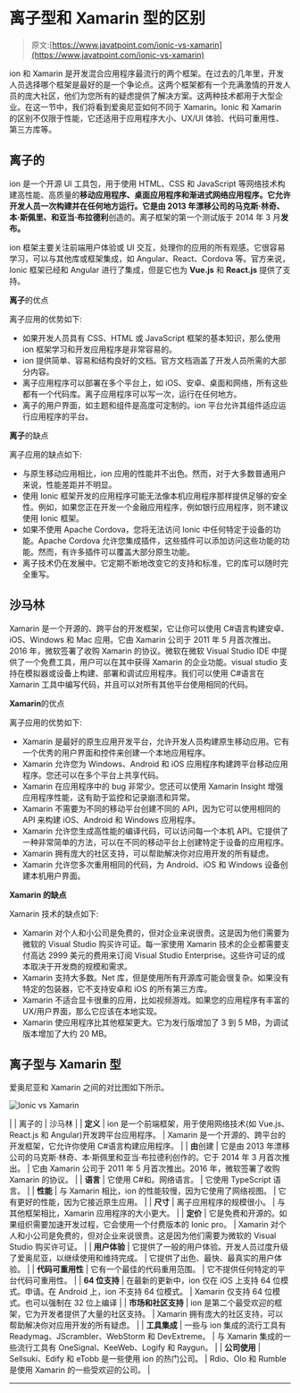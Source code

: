 # 离子型和 Xamarin 型的区别

> 原文:[https://www.javatpoint.com/ionic-vs-xamarin](https://www.javatpoint.com/ionic-vs-xamarin)

ion 和 Xamarin 是开发混合应用程序最流行的两个框架。在过去的几年里，开发人员选择哪个框架是最好的是一个争论点。这两个框架都有一个充满激情的开发人员的庞大社区，他们为您所有的疑虑提供了解决方案。这两种技术都用于大型企业。在这一节中，我们将看到爱奥尼亚如何不同于 Xamarin。Ionic 和 Xamarin 的区别不仅限于性能，它还适用于应用程序大小、UX/UI 体验、代码可重用性、第三方库等。

## 离子的

ion 是一个开源 UI 工具包，用于使用 HTML、CSS 和 JavaScript 等网络技术构建高性能、高质量的**移动应用程序、**桌面应用程序和渐进式网络应用程序。它允许开发人员一次构建并在任何地方运行。它是由 2013 年漂移公司的**马克斯·林奇、本·斯佩里、**和**亚当·布拉德利**创造的。离子框架的第一个测试版于 2014 年 3 月**发布。**

ion 框架主要关注前端用户体验或 UI 交互，处理你的应用的所有观感。它很容易学习，可以与其他库或框架集成，如 Angular、React、Cordova 等。官方来说，Ionic 框架已经和 Angular 进行了集成，但是它也为 **Vue.js** 和 **React.js** 提供了支持。

**离子**的优点

离子应用的优势如下:

*   如果开发人员具有 CSS、HTML 或 JavaScript 框架的基本知识，那么使用 ion 框架学习和开发应用程序是非常容易的。
*   ion 提供简单、容易和结构良好的文档。官方文档涵盖了开发人员所需的大部分内容。
*   离子应用程序可以部署在多个平台上，如 iOS、安卓、桌面和网络，所有这些都有一个代码库。离子应用程序可以写一次，运行在任何地方。
*   离子的用户界面，如主题和组件是高度可定制的。ion 平台允许其组件适应运行应用程序的平台。

**离子**的缺点

离子应用的缺点如下:

*   与原生移动应用相比，ion 应用的性能并不出色。然而，对于大多数普通用户来说，性能差距并不明显。
*   使用 Ionic 框架开发的应用程序可能无法像本机应用程序那样提供足够的安全性。例如，如果您正在开发一个金融应用程序，例如银行应用程序，则不建议使用 Ionic 框架。
*   如果不使用 Apache Cordova，您将无法访问 Ionic 中任何特定于设备的功能。Apache Cordova 允许您集成插件，这些插件可以添加访问这些功能的功能。然而，有许多插件可以覆盖大部分原生功能。
*   离子技术仍在发展中。它定期不断地改变它的支持和标准，它的库可以随时完全重写。

## 沙马林

Xamarin 是一个开源的、跨平台的开发框架，它让你可以使用 C#语言构建安卓、iOS、Windows 和 Mac 应用。它由 Xamarin 公司于 2011 年 5 月首次推出。2016 年，微软签署了收购 Xamarin 的协议。微软在微软 Visual Studio IDE 中提供了一个免费工具，用户可以在其中获得 Xamarin 的企业功能。visual studio 支持在模拟器或设备上构建、部署和调试应用程序。我们可以使用 C#语言在 Xamarin 工具中编写代码，并且可以对所有其他平台使用相同的代码。

**Xamarin**的优点

离子应用的优势如下:

*   Xamarin 是最好的原生应用开发平台，允许开发人员构建原生移动应用。它有一个优秀的用户界面和控件来创建一个本地应用程序。
*   Xamarin 允许您为 Windows、Android 和 iOS 应用程序构建跨平台移动应用程序。您还可以在多个平台上共享代码。
*   Xamarin 在应用程序中的 bug 非常少。您还可以使用 Xamarin Insight 增强应用程序性能，这有助于监控和记录崩溃和异常。
*   Xamarin 不需要为不同的移动平台创建不同的 API，因为它可以使用相同的 API 来构建 iOS、Android 和 Windows 应用程序。
*   Xamarin 允许您生成高性能的编译代码，可以访问每一个本机 API。它提供了一种非常简单的方法，可以在不同的移动平台上创建特定于设备的应用程序。
*   Xamarin 拥有庞大的社区支持，可以帮助解决你对应用开发的所有疑虑。
*   Xamarin 允许您多次重用相同的代码，为 Android、iOS 和 Windows 设备创建本机用户界面。

**Xamarin 的缺点**

Xamarin 技术的缺点如下:

*   Xamarin 对个人和小公司是免费的，但对企业来说很贵。这是因为他们需要为微软的 Visual Studio 购买许可证。每一家使用 Xamarin 技术的企业都需要支付高达 2999 美元的费用来订阅 Visual Studio Enterprise。这些许可证的成本取决于开发商的规模和需求。
*   Xamarin 支持大多数。Net 库，但是使用所有开源库可能会很复杂。如果没有特定的包装器，它不支持安卓和 iOS 的所有第三方库。
*   Xamarin 不适合显卡很重的应用，比如视频游戏。如果您的应用程序有丰富的 UX/用户界面，那么它应该在本地实现。
*   Xamarin 使应用程序比其他框架更大。它为发行版增加了 3 到 5 MB，为调试版本增加了大约 20 MB。

## 离子型与 Xamarin 型

爱奥尼亚和 Xamarin 之间的对比图如下所示。

![Ionic vs Xamarin](../Images/b237a62676c5b2b25cf3b3a431a6d213.png)

|  | 离子的 | 沙马林 |
| **定义** | ion 是一个前端框架，用于使用网络技术(如 Vue.js、React.js 和 Angular)开发跨平台应用程序。 | Xamarin 是一个开源的、跨平台的开发框架，它允许你使用 C#语言构建应用程序。 |
| **由**创建 | 它是由 2013 年漂移公司的马克斯·林奇、本·斯佩里和亚当·布拉德利创作的。它于 2014 年 3 月首次推出。 | 它由 Xamarin 公司于 2011 年 5 月首次推出。2016 年，微软签署了收购 Xamarin 的协议。 |
| **语言** | 它使用 C#和。网络语言。 | 它使用 TypeScript 语言。 |
| **性能** | 与 Xamarin 相比，ion 的性能较慢，因为它使用了网络视图。 | 它有更好的性能，因为它接近原生应用。 |
| **尺寸** | 离子应用程序的规模很小。 | 与其他框架相比，Xamarin 应用程序的大小更大。 |
| **定价** | 它是免费和开源的。如果组织需要加速开发过程，它会使用一个付费版本的 Ionic pro。 | Xamarin 对个人和小公司是免费的，但对企业来说很贵。这是因为他们需要为微软的 Visual Studio 购买许可证。 |
| **用户体验** | 它提供了一般的用户体验。开发人员过度升级了爱奥尼亚，以继续使用和维持完成。 | 它提供了出色、最快、最真实的用户体验。 |
| **代码可重用性** | 它有一个最佳的代码重用范围。 | 它不提供任何特定的平台代码可重用性。 |
| **64 位支持** | 在最新的更新中，ion 仅在 iOS 上支持 64 位模式。申请。在 Android 上，ion 不支持 64 位模式。 | Xamarin 仅支持 64 位模式。也可以强制在 32 位上编译 |
| **市场和社区支持** | ion 是第二个最受欢迎的框架，它为开发者提供了大量的社区支持。 | Xamarin 拥有庞大的社区支持，可以帮助解决你对应用开发的所有疑虑。 |
| **工具集成** | 一些与 ion 集成的流行工具有 Readymag、JScrambler、WebStorm 和 DevExtreme。 | 与 Xamarin 集成的一些流行工具有 OneSignal、KeeWeb、Logify 和 Raygun。 |
| **公司使用** | Sellsuki、Edify 和 eTobb 是一些使用 ion 的热门公司。 | Rdio、Olo 和 Rumble 是使用 Xamarin 的一些受欢迎的公司。 |

* * *